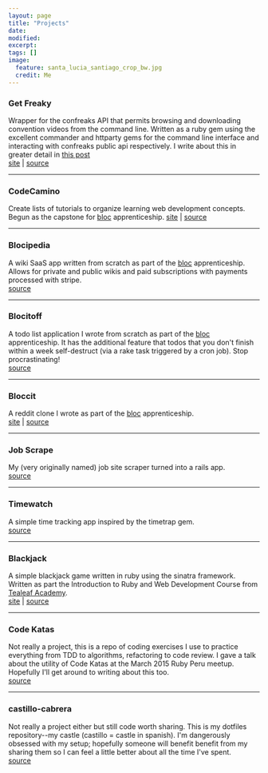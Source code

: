 ```yaml
---
layout: page
title: "Projects"
date:
modified:
excerpt:
tags: []
image:
  feature: santa_lucia_santiago_crop_bw.jpg
  credit: Me
---
```


### Get Freaky
Wrapper for the confreaks API that permits browsing and downloading convention videos from the command line. Written as a ruby gem using the excellent commander and httparty gems for the command line interface and interacting with confreaks public api respectively. I write about this in greater detail in [this post](/get-freaky/)<br>
[site](https://rubygems.org/gems/get_freaky) | [source](https://github.com/smcabrera/get_freaky)
<hr />

### CodeCamino
Create lists of tutorials to organize learning web development concepts. Begun as the capstone for [bloc](https://www.bloc.io) apprenticeship.
[site](http://code-camino.herokuapp.com/) | [source](https://github.com/smcabrera/code-camino)
<hr />

###  Blocipedia
A wiki SaaS app written from scratch as part of the [bloc](https://www.bloc.io) apprenticeship. Allows for private and public wikis and paid subscriptions with payments processed with stripe.<br>
[source](https://github.com/smcabrera/blocipedia)
<hr />

###  Blocitoff
A todo list application I wrote from scratch as part of the [bloc](https://www.bloc.io) apprenticeship. It has the additional feature that todos that you don't finish within a week self-destruct (via a rake task triggered by a cron job). Stop procrastinating!<br>
[source](https://github.com/smcabrera/blocitoff)
<hr />

###  Bloccit
A reddit clone I wrote as part of the [bloc](https://www.bloc.io) apprenticeship.<br>
[site](http://smcabrera-bloccit.herokuapp.com/) | [source](https://github.com/smcabrera/bloccit)
<hr />

### Job Scrape
My (very originally named) job site scraper turned into a rails app.<br>
[source](https://github.com/smcabrera/job-scrape)
<hr />

### Timewatch
A simple time tracking app inspired by the timetrap gem.<br>
[source](https://github.com/smcabrera/timewatch)
<hr />

### Blackjack
A simple blackjack game written in ruby using the sinatra framework. Written as part the Introduction to Ruby and Web Development Course from [Tealeaf Academy](http://www.gotealeaf.com/curriculum).<br>
[site](http://smcabrera-blackjack.herokuapp.com/) | [source](https://github.com/smcabrera/web-blackjack)
<hr />

###  Code Katas
Not really a project, this is a repo of coding exercises I use to practice everything from TDD to algorithms, refactoring to code review. I gave a talk about the utility of Code Katas at the March 2015 Ruby Peru meetup. Hopefully I'll get around to writing about this too.<br>
[source](https://github.com/smcabrera/katas)
<hr />

###  castillo-cabrera
Not really a project either but still code worth sharing. This is my dotfiles repository--my castle (castillo = castle in spanish). I'm dangerously obsessed with my setup; hopefully someone will benefit benefit from my sharing them so I can feel a little better about all the time I've spent.<br>
[source](https://github.com/smcabrera/castillo-cabrera)
